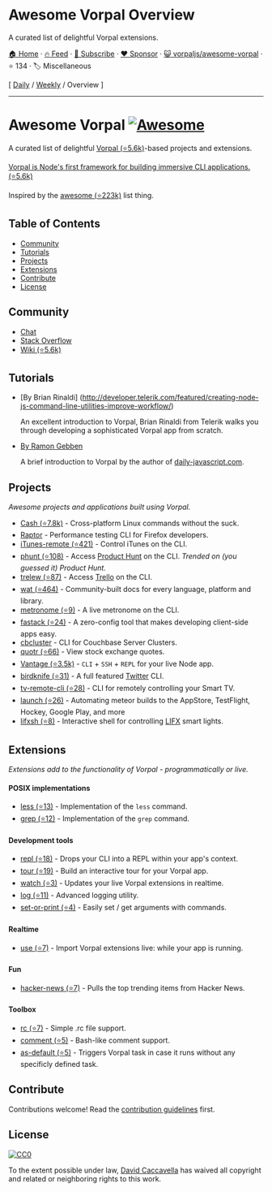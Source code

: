 # Awesome Vorpal Overview

A curated list of delightful Vorpal extensions.

[🏠 Home](/README.md) · [🔥 Feed](https://www.trackawesomelist.com/vorpaljs/awesome-vorpal/rss.xml) · [📮 Subscribe](https://trackawesomelist.us17.list-manage.com/subscribe?u=d2f0117aa829c83a63ec63c2f&id=36a103854c) · [❤️  Sponsor](https://github.com/sponsors/theowenyoung) · [😺 vorpaljs/awesome-vorpal](https://github.com/vorpaljs/awesome-vorpal) · ⭐ 134 · 🏷️ Miscellaneous

[ [Daily](/content/vorpaljs/awesome-vorpal/README.md) / [Weekly](/content/vorpaljs/awesome-vorpal/week/README.md) / Overview ]

---

# Awesome Vorpal [![Awesome](https://cdn.rawgit.com/sindresorhus/awesome/d7305f38d29fed78fa85652e3a63e154dd8e8829/media/badge.svg)](https://github.com/sindresorhus/awesome)

A curated list of delightful [Vorpal (⭐5.6k)](https://github.com/dthree/vorpal)-based projects and extensions.

[Vorpal is Node's first framework for building immersive CLI applications. (⭐5.6k)](https://github.com/dthree/vorpal)

Inspired by the [awesome (⭐223k)](https://github.com/sindresorhus/awesome) list thing.

## Table of Contents

*   [Community](#community)
*   [Tutorials](#tutorials)
*   [Projects](#projects)
*   [Extensions](#extensions)
*   [Contribute](#contribute)
*   [License](#license)

## Community

*   [Chat](https://gitter.im/dthree/vorpal)
*   [Stack Overflow](http://stackoverflow.com/questions/tagged/vorpal.js)
*   [Wiki (⭐5.6k)](https://github.com/dthree/vorpal/wiki)

## Tutorials

*   \[By Brian Rinaldi] (<http://developer.telerik.com/featured/creating-node-js-command-line-utilities-improve-workflow/>)

    An excellent introduction to Vorpal, Brian Rinaldi from Telerik walks you through developing a sophisticated Vorpal app from scratch.

*   [By Ramon Gebben](http://daily-javascript.com/articles/vorpal/)

    A brief introduction to Vorpal by the author of [daily-javascript.com](https://github.com/vorpaljs/awesome-vorpal/blob/master/README.md/daily-javascript.com).

## Projects

*Awesome projects and applications built using Vorpal.*

*   [Cash (⭐7.8k)](https://github.com/dthree/cash) - Cross-platform Linux commands without the suck.
*   [Raptor](https://developer.mozilla.org/en-US/Firefox_OS/Automated_testing/Raptor) - Performance testing CLI for Firefox developers.
*   [iTunes-remote (⭐421)](https://github.com/mischah/itunes-remote/) - Control iTunes on the CLI.
*   [phunt (⭐108)](https://github.com/Kristories/phunt) - Access [Product Hunt](https://www.producthunt.com/) on the CLI. *Trended on (you guessed it) Product Hunt.*
*   [trelew (⭐87)](https://github.com/websitesfortrello/trelew) - Access [Trello](https://trello.com/) on the CLI.
*   [wat (⭐464)](https://github.com/dthree/wat) - Community-built docs for every language, platform and library.
*   [metronome (⭐9)](https://github.com/AljoschaMeyer/metronome-cli) - A live metronome on the CLI.
*   [fastack (⭐24)](https://github.com/fastack/cli) - A zero-config tool that makes developing client-side apps easy.
*   [cbcluster](https://www.npmjs.com/package/cbcluster) - CLI for Couchbase Server Clusters.
*   [quotr (⭐66)](https://github.com/andrerpena/quotr) - View stock exchange quotes.
*   [Vantage (⭐3.5k)](https://github.com/dthree/vantage) - `CLI` + `SSH` + `REPL` for your live Node app.
*   [birdknife (⭐31)](https://github.com/vanita5/birdknife) - A full featured [Twitter](https://twitter.com/) CLI.
*   [tv-remote-cli (⭐28)](https://github.com/Glavin001/tv-remote-cli) - CLI for remotely controlling your Smart TV.
*   [launch (⭐26)](https://github.com/NewSpring/meteor-launch) - Automating meteor builds to the AppStore, TestFlight, Hockey, Google Play, and more
*   [lifxsh (⭐8)](https://github.com/ristomatti/lifxsh) - Interactive shell for controlling [LIFX](http://www.lifx.com) smart lights.

## Extensions

*Extensions add to the functionality of Vorpal - programmatically or live.*

#### POSIX implementations

*   [less (⭐13)](https://github.com/vorpaljs/vorpal-less) - Implementation of the `less` command.
*   [grep (⭐12)](https://github.com/vorpaljs/vorpal-grep) - Implementation of the `grep` command.

#### Development tools

*   [repl (⭐18)](https://github.com/vorpaljs/vorpal-repl) - Drops your CLI into a REPL within your app's context.
*   [tour (⭐19)](https://github.com/vorpaljs/vorpal-tour) - Build an interactive tour for your Vorpal app.
*   [watch (⭐3)](https://github.com/vantagejs/vantage-watch) - Updates your live Vorpal extensions in realtime.
*   [log (⭐11)](https://github.com/AljoschaMeyer/vorpal-log) - Advanced logging utility.
*   [set-or-print (⭐4)](https://github.com/AljoschaMeyer/vorpal-setorprint) - Easily set / get arguments with commands.

#### Realtime

*   [use (⭐7)](https://github.com/vorpaljs/vorpal-use) - Import Vorpal extensions live: while your app is running.

#### Fun

*   [hacker-news (⭐7)](https://github.com/vorpaljs/vorpal-hacker-news) - Pulls the top trending items from Hacker News.

#### Toolbox

*   [rc (⭐7)](https://github.com/subk/vorpal-rc) - Simple .rc file support.
*   [comment (⭐5)](https://github.com/subk/vorpal-comment) - Bash-like comment support.
*   [as-default (⭐5)](https://github.com/ialpert/vorpal-as-default) - Triggers Vorpal task in case it runs without any specificly defined task.

## Contribute

Contributions welcome! Read the [contribution guidelines](https://github.com/vorpaljs/awesome-vorpal/blob/master/README.md/contributing.md) first.

## License

[![CC0](http://i.creativecommons.org/p/zero/1.0/88x31.png)](http://creativecommons.org/publicdomain/zero/1.0/)

To the extent possible under law, [David Caccavella](https://github.com/dthree) has waived all copyright and related or neighboring rights to this work.

